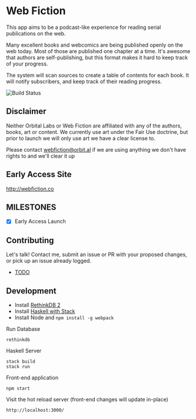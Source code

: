 Web Fiction
=========

This app aims to be a podcast-like experience for reading serial publications on the web. 

Many excellent books and webcomics are being published openly on the web today. Most of those are published one chapter at a time. It's awesome that authors are self-publishing, but this format makes it hard to keep track of your progress.

The system will scan sources to create a table of contents for each book. It will notify subscribers, and keep track of their reading progress.

![Build Status](https://circleci.com/gh/seanhess/serials.svg?&style=shield&circle-token=5b00f3b0fd452b4027e442419d1a1ef381215f26)

Disclaimer
----------

Neither Orbital Labs or Web Fiction are affiliated with any of the authors, books, art or content. We currently use art under the Fair Use doctrine, but prior to launch we will only use art we have a clear license to.

Please contact [webfiction@orbit.al](mailto:webfiction@orbit.al) if we are using anything we don't have rights to and we'll clear it up

Early Access Site
-----------------

http://webfiction.co

MILESTONES
----------

- [x] Early Access Launch

Contributing
------------

Let's talk! Contact me, submit an issue or PR with your proposed changes, or pick up an issue already logged.

* [TODO](./doc/todo.md)

Development
-----------

* Install [RethinkDB 2](rethinkdb.com)
* Install [Haskell with Stack](https://github.com/commercialhaskell/stack)
* Install Node and `npm install -g webpack`

Run Database

    rethinkdb

Haskell Server

    stack build
    stack run

Front-end application

    npm start

Visit the hot reload server (front-end changes will update in-place)

    http://localhost:3000/

